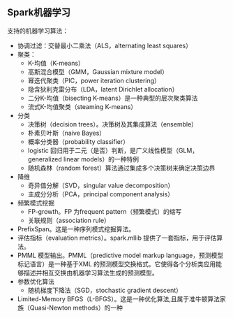 ## Spark机器学习

支持的机器学习算法：
- 协调过滤：交替最小二乘法（ALS，alternating least squares）
- 聚类：
    - K-均值（K-means）
    - 高斯混合模型（GMM，Gaussian mixture model）
    - 幂迭代聚类（PIC，power iteration clustering）
    - 隐含狄利克雷分布（LDA，latent Dirichlet allocation）
    - 二分K-均值（bisecting K-means）是一种典型的层次聚类算法
    - 流式K-均值聚类（steaming K-means）
- 分类
    - 决策树（decision trees）。决策树及其集成算法（ensemble）
    - 朴素贝叶斯（naive Bayes）
    - 概率分类器（probability classifier）
    - logistic 回归用于二元（是否）判断，是广义线性模型（GLM，generalized linear models）的一种特例
    - 随机森林（random forest）算法通过集成多个决策树来确定决策边界
- 降维
    - 奇异值分解（SVD，singular value decomposition）
    - 主成分分析（PCA，principal component analysis）
- 频繁模式挖掘
    - FP-growth。FP 为frequent pattern（频繁模式）的缩写
    - 关联规则（association rule）
- PrefixSpan。这是一种序列模式挖掘算法。
- 评估指标（evaluation metrics）。spark.mllib 提供了一套指标，用于评估算法。
- PMML 模型输出。PMML（predictive model markup language，预测模型标记语言）是一种基于XML 的预测模型交换格式。它使得各个分析类应用能够描述并相互交换由机器学习算法生成的预测模型。
- 参数优化算法
    - 随机梯度下降法（SGD，stochastic gradient descent）
- Limited-Memory BFGS（L-BFGS）。这是一种优化算法,且属于准牛顿算法家族（Quasi-Newton methods）的一种

